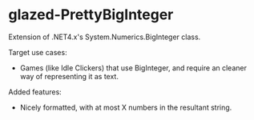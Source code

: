 # glazed-PrettyBigInteger

Extension of .NET4.x's System.Numerics.BigInteger class.

Target use cases:

- Games (like Idle Clickers) that use BigInteger, and require an cleaner way of representing it as text.

Added features:
- Nicely formatted, with at most X numbers in the resultant string.
